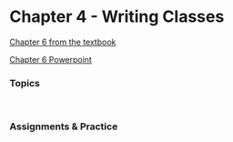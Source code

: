 # Chapter 4 - Writing Classes

[Chapter 6 from the textbook](./JSS_ch4.pdf)

[Chapter 6 Powerpoint](./JSS_ch4_ppt.pdf)



### Topics



<br>

### Assignments & Practice

